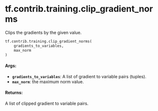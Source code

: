 <div itemscope itemtype="http://developers.google.com/ReferenceObject">
<meta itemprop="name" content="tf.contrib.training.clip_gradient_norms" />
<meta itemprop="path" content="Stable" />
</div>

# tf.contrib.training.clip_gradient_norms

Clips the gradients by the given value.

``` python
tf.contrib.training.clip_gradient_norms(
    gradients_to_variables,
    max_norm
)
```

<!-- Placeholder for "Used in" -->


#### Args:


* <b>`gradients_to_variables`</b>: A list of gradient to variable pairs (tuples).
* <b>`max_norm`</b>: the maximum norm value.


#### Returns:

A list of clipped gradient to variable pairs.
